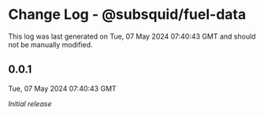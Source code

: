 # Change Log - @subsquid/fuel-data

This log was last generated on Tue, 07 May 2024 07:40:43 GMT and should not be manually modified.

## 0.0.1
Tue, 07 May 2024 07:40:43 GMT

_Initial release_

